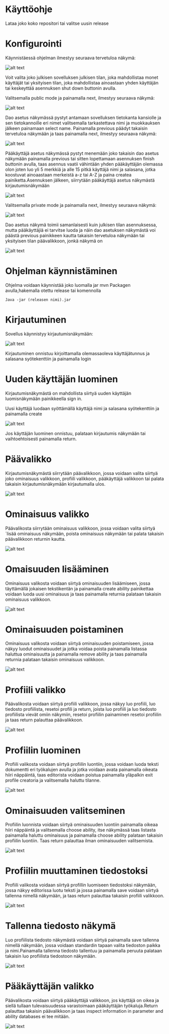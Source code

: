 # Käyttöohje

Lataa joko koko repositori tai valitse uusin release

# Konfigurointi

Käynnistäessä ohjelman ilmestyy seuraava tervetuloa näkymä:

![alt text](https://github.com/K123AsJ0k1/ot-harjoitustyo/blob/master/dokumentointi/kuvat/Sovelluksen%20tervetuloa%20valikko.PNG)

Voit valita joko julkisen sovelluksen julkisen tilan, joka mahdollistaa monet käyttäjät tai yksityisen tilan, joka mahdollistaa ainoastaan yhden käyttäjän tai keskeyttää asennuksen shut down buttonin avulla. 

Valitsemalla public mode ja painamalla next, ilmestyy seuraava näkymä:

![alt text](https://github.com/K123AsJ0k1/ot-harjoitustyo/blob/master/dokumentointi/kuvat/Sovelluksen%20dao%20asetukset%20public.PNG)

Dao asetus näkymässä pystyt antamaan sovelluksen tietokanta kansiolle ja sen tietokannoille eri nimet valitsemalla tarkastettava nimi ja muokkauksen jälkeen painamaan select name. Painamalla previous päädyt takaisin tervetuloa näkymään ja taas painamalla next, ilmestyy seuraava näkymä: 

![alt text](https://github.com/K123AsJ0k1/ot-harjoitustyo/blob/master/dokumentointi/kuvat/Sovelluksen%20p%C3%A4%C3%A4k%C3%A4ytt%C3%A4j%C3%A4%20asetus%20public.PNG)

Pääkäyttäjä asetus näkymässä pystyt menemään joko takaisin dao asetus näkymään painamalla previous tai sitten lopettamaan asennuksen finish buttonin avulla, taas asennus vaatii vähintään yhden pääkäyttäjän olemassa olon joten luo yli 5 merkkiä ja alle 15 pitkä käyttäjä nimi ja salasana, jotka koostuvat ainoaastaan merkeistä a-z tai A-Z ja paina createa painiketta.Asennuksen jälkeen, siirrytään pääkäyttäjä asetus näkymästä kirjautumisnäkymään

![alt text](https://github.com/K123AsJ0k1/ot-harjoitustyo/blob/master/dokumentointi/kuvat/Sovelluksen%20kirjautumisn%C3%A4kym%C3%A4.PNG)

Valitsemalla private mode ja painamalla next, ilmestyy seuraava näkymä:

![alt text](https://github.com/K123AsJ0k1/ot-harjoitustyo/blob/master/dokumentointi/kuvat/Sovellukden%20dao%20asetus%20private.PNG)

Dao asetus näkymä toimii samanlaisesti kuin julkisen tilan asennuksessa, mutta pääkäyttäjiä ei tarvitse luoda ja näin dao asetuksen näkymästä voi päästä previous painikkeen kautta takaisin tervetuloa näkymään tai yksityisen tilan päävalikkoon, jonkä näkymä on

![alt text](https://github.com/K123AsJ0k1/ot-harjoitustyo/blob/master/dokumentointi/kuvat/Sovelluksen%20p%C3%A4%C3%A4valikko%20private.PNG)

# Ohjelman käynnistäminen

Ohjelma voidaan käynnistää joko luomalla jar mvn Packagen avulla,hakemalla otettu release tai komennolla

```Java -jar (releasen nimi).jar```

# Kirjautuminen

Sovellus käynnistyy kirjautumisnäkymään:

![alt text](https://github.com/K123AsJ0k1/ot-harjoitustyo/blob/master/dokumentointi/kuvat/Sovelluksen%20kirjautumisn%C3%A4kym%C3%A4.PNG)

Kirjautuminen onnistuu kirjoittamalla olemassaoleva käyttäjätunnus ja salasana syötekenttiin ja painamalla login

# Uuden käyttäjän luominen

Kirjautumisnäkymästä on mahdollista siirtyä uuden käyttäjän luomisnäkymään painikkeella sign in.

Uusi käyttäjä luodaan syöttämällä käyttäjä nimi ja salasana syötekenttiin ja painamalla create

![alt text](https://github.com/K123AsJ0k1/ot-harjoitustyo/blob/master/dokumentointi/kuvat/Sovelluksen%20uuden%20k%C3%A4ytt%C3%A4j%C3%A4n%20luomisn%C3%A4kym%C3%A4.PNG)

Jos käyttäjän luominen onnistuu, palataan kirjautumis näkymään tai vaihtoehtoisesti painamalla return.

# Päävalikko 

Kirjautumisnäkymästä siirrytään päävalikkoon, jossa voidaan valita siirtyä joko ominaisuus valikkoon, profiili valikkoon, pääkäyttäjä valikkoon tai palata takaisin kirjautumisnäkymään kirjautumalla ulos.

![alt text](https://github.com/K123AsJ0k1/ot-harjoitustyo/blob/master/dokumentointi/kuvat/Sovelluksen%20p%C3%A4%C3%A4valikko%20n%C3%A4kym%C3%A4.PNG)

# Ominaisuus valikko 

Päävalikosta siirrytään ominaisuus valikkoon, jossa voidaan valita siirtyä´lisää ominaisuus näkymään, poista ominaisuus näkymään tai palata takaisin päävalikkoon returnin kautta.

![alt text](https://github.com/K123AsJ0k1/ot-harjoitustyo/blob/master/dokumentointi/kuvat/Sovelluksen%20omaisuus%20valikko%20n%C3%A4kym%C3%A4.PNG)

# Omaisuuden lisääminen

Ominaisuus valikosta voidaan siirtyä ominaisuuden lisäämiseen, jossa täyttämällä jokaisen tekstikentän ja painamalla create ability painikettaa voidaan luoda uusi ominaisuus ja taas painamalla returnia palataan takaisin ominaisuus valikkoon.

![alt text](https://github.com/K123AsJ0k1/ot-harjoitustyo/blob/master/dokumentointi/kuvat/Sovelluksen%20luo%20ominaisuus%20n%C3%A4kym%C3%A4.PNG)

# Ominaisuuden poistaminen

Ominaisuus valikosta voidaan siirtyä ominaisuuden poistamiseen, jossa näkyy luodut ominaisuudet ja jotka voidaa poista painamalla listassa haluttua ominaisuutta ja painamalla remove ability ja taas painamalla returnia palataan takaisin ominaisuus valikkoon.

![alt text](https://github.com/K123AsJ0k1/ot-harjoitustyo/blob/master/dokumentointi/kuvat/Sovelluksen%20poista%20ominaisuuksia%20n%C3%A4kym%C3%A4.PNG)

# Profiili valikko

Päävalikosta voidaan siirtyä profiili valikkoon, jossa näkyy luo profiili, luo tiedosto profiilista, resetoi profili ja return, joista luo profiili ja luo tiedosto profiilista vievät omiin näkymiin, resetoi profiilin painaminen resetoi profiilin ja taas return palauttaa päävalikkoon. 

![alt text](https://github.com/K123AsJ0k1/ot-harjoitustyo/blob/master/dokumentointi/kuvat/Sovelluksen%20profiili%20valikko%20n%C3%A4kym%C3%A4.PNG)

# Profiilin luominen

Profiili valikosta voidaan siirtyä profiilin luontiin, jossa voidaan luoda teksti dokumentti eri työkalujen avulla ja jotka voidaan avata painamalla oikeata hiiri näppäintä, taas editorista voidaan poistua painamalla yläpalkin exit profile creatoria ja valitsemalla haluttu tilanne.

![alt text](https://github.com/K123AsJ0k1/ot-harjoitustyo/blob/master/dokumentointi/kuvat/Sovelluksen%20profiili%20luoja%20n%C3%A4kym%C3%A4.PNG)

# Ominaisuuden valitseminen

Profiilin luonnista voidaan siirtyä ominaisuuden luontiin painamalla oikeaa hiiri näppäintä ja valitsemalla choose ability, itse näkymässä taas listasta painamalla haluttu ominaisuus ja painamalla choose ability palataan takaisin profiilin luontiin. Taas return palauttaa ilman ominaisuuden valitsemista.

![alt text](https://github.com/K123AsJ0k1/ot-harjoitustyo/blob/master/dokumentointi/kuvat/Sovelluksen%20valitse%20ominaisuus%20n%C3%A4kym%C3%A4.PNG)

# Profiilin muuttaminen tiedostoksi

Profiili valikosta voidaan siirtyä profillin luomiseen tiedostoksi näkymään, jossa näkyy editorissa luotu teksti ja jossa painamalla save voidaan siirtyä tallenna nimellä näkymään, ja taas return palauttaa takaisin profiili valikkoon.

![alt text](https://github.com/K123AsJ0k1/ot-harjoitustyo/blob/master/dokumentointi/kuvat/Sovelluksen%20muuta%20profilli%20tiedostoksi%20n%C3%A4kym%C3%A4.PNG)

# Tallenna tiedosto näkymä

Luo profiilista tiedosto näkymästä voidaan siirtyä painamalla save tallenna nimellä näkymään, jossa voidaan standardin tapaan valita tiedoston paikka ja nimi.Painamalla tallenna tiedosto tallentuu ja painamalla peruuta palataan takaisin luo profiilista tiedostoon näkymään.

![alt text](https://github.com/K123AsJ0k1/ot-harjoitustyo/blob/master/dokumentointi/kuvat/Sovelluksen%20tallenna%20tiedosto%20n%C3%A4kym%C3%A4.PNG)

# Pääkäyttäjän valikko

Päävalikosta voidaan siirtyä pääkäyttäjä valikkoon, jos käyttäjä on oikea ja siellä tullaan tulevaisuudessa varastoimaan pääkäyttäjän työkaluja.Return palauttaa takaisin päävalikkoon ja taas inspect information in parameter and ability databases ei tee mitään.

![alt text](https://github.com/K123AsJ0k1/ot-harjoitustyo/blob/master/dokumentointi/kuvat/Sovelluksen%20p%C3%A4%C3%A4k%C3%A4ytt%C3%A4j%C3%A4%20valikko%20n%C3%A4kym%C3%A4.PNG)
